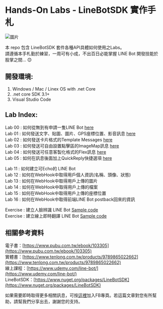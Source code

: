 # Hands-On Labs - LineBotSDK 實作手札

![圖片](https://i.imgur.com/nKmrTnO.png)   

本 repo 包含 LineBotSDK 套件各種API具體如何使用之Labs。  
請遵循本手札勤於練習，一周可有小成，不出百日必能掌握 LINE Bot 開發技能於股掌之間... 😊  


開發環境:
---
1. Windows / Mac / Linex OS with .net Core 
2. .net core SDK 3.1+
3. Visual Studio Code

Lab Index:
---
Lab 00 : 如何從無到有申請一隻LINE Bot [here](https://github.com/isdaviddong/HOL-LineBotSDK/blob/master/00.%20%E5%A6%82%E4%BD%95%E7%94%B3%E8%AB%8BLINE%20Bot.md)  
Lab 01 : 如何發送文字、貼圖、圖片、GPS座標位置、影音訊息 [here](https://github.com/isdaviddong/HOL-LineBotSDK/blob/master/basic/Lab%2001%20:%20%E5%9F%BA%E6%9C%AC%E8%A8%8A%E6%81%AF%E6%8E%A8%E9%80%81.md)  
Lab 02 : 如何發送卡片格式的Template Messages [here](https://github.com/isdaviddong/HOL-LineBotSDK/blob/master/basic/Lab%2002%20:%20%E6%8E%A8%E9%80%81LINE%20Template%20Messages.md)  
Lab 03 : 如何發送可自由設置點擊區的ImageMap訊息 [here](https://github.com/isdaviddong/HOL-LineBotSDK/blob/master/basic/Lab%2003:%E5%A6%82%E4%BD%95%E7%99%BC%E9%80%81ImageMap%E8%A8%8A%E6%81%AF.md)   
Lab 04 : 如何發送可任意客製化格式的Flex訊息 [here](https://github.com/isdaviddong/HOL-LineBotSDK/blob/master/basic/Lab%2004:%20%E5%A6%82%E4%BD%95%E7%99%BC%E9%80%81Flex%20Message.md)  
Lab 05 : 如何在訊息後面加上QuickReply快捷選項 [here](https://github.com/isdaviddong/HOL-LineBotSDK/blob/master/basic/Lab%2005%20:%20%E5%A6%82%E4%BD%95%E5%9C%A8%E8%A8%8A%E6%81%AF%E5%BE%8C%E9%9D%A2%E5%8A%A0%E4%B8%8AQuickReply%E5%BF%AB%E6%8D%B7%E9%81%B8%E9%A0%85.md) 


Lab 11 : 如何建立可Echo的 LINE Bot   
Lab 12 : 如何在WebHook中取得用戶個人資訊(名稱、頭像、狀態)   
Lab 13 : 如何在WebHook中取得用戶上傳的圖片   
Lab 14 : 如何在WebHook中取得用戶上傳的檔案   
Lab 15 : 如何在WebHook中取得用戶上傳的座標位置   
Lab 16 : 如何在WebHook中取得前端LINE Bot postback回來的資訊   

Exercise : 建立人臉辨識 LINE Bot [Sample code](https://github.com/isdaviddong/Linebot-Demo-FaceRecognition)     
Exercise : 建立線上即時翻譯 LINE Bot [Sample code](https://github.com/isdaviddong/Linebot-Demo-TranslatorKing)

相關參考資料
---
電子書：[https://www.pubu.com.tw/ebook/103305](https://www.pubu.com.tw/ebook/103305)  
實體書：[https://www.tenlong.com.tw/products/9789865022662](https://www.tenlong.com.tw/products/9789865022662)  
線上課程：[https://www.udemy.com/line-bot/](https://www.udemy.com/line-bot/)  
LineBotSDK：[https://www.nuget.org/packages/LineBotSDK](https://www.nuget.org/packages/LineBotSDK)  

如果需要即時取得更多相關訊息，可按[這裡](https://www.facebook.com/DotNetWalker/)加入FB專頁。若這篇文章對您有所幫助，請幫我們分享出去，謝謝您的支持。
